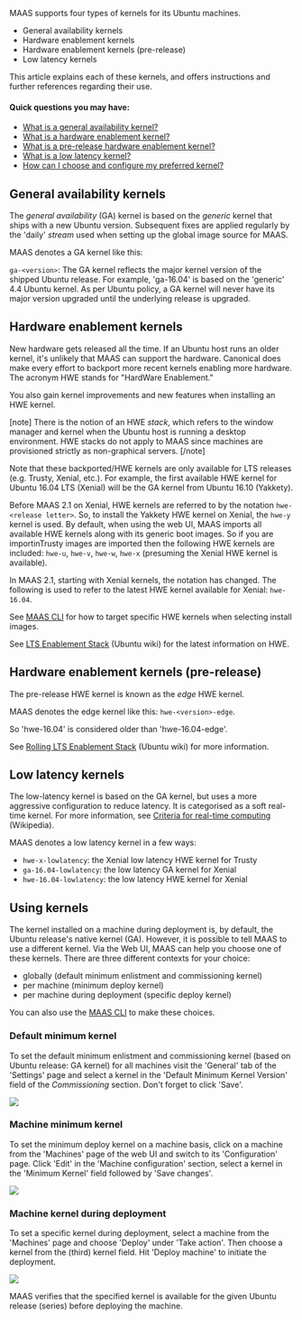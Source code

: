<!-- deb-2-7-cli
||2.7|2.8|2.9|
|-----:|:-----:|:-----:|:-----:|
|Snap|[CLI](ubuntu-kernels-snap-2-7-cli/3174) ~ [UI](ubuntu-kernels-snap-2-7-ui/3175)|[CLI](ubuntu-kernels-snap-2-8-cli/3176) ~ [UI](ubuntu-kernels-snap-2-8-ui/3177)|[CLI](ubuntu-kernels-snap-2-9-cli/3178) ~ [UI](ubuntu-kernels-snap-2-9-ui/3179)|
|Packages|**CLI** ~ [UI](ubuntu-kernels-deb-2-7-ui/3181)|[CLI](ubuntu-kernels-deb-2-8-cli/3182) ~ [UI](ubuntu-kernels-deb-2-8-ui/3183)|[CLI](ubuntu-kernels-deb-2-9-cli/3184) ~ [UI](ubuntu-kernels-deb-2-9-ui/3185)|
 deb-2-7-cli -->

<!-- deb-2-7-ui
||2.7|2.8|2.9|
|-----:|:-----:|:-----:|:-----:|
|Snap|[CLI](ubuntu-kernels-snap-2-7-cli/3174) ~ [UI](ubuntu-kernels-snap-2-7-ui/3175)|[CLI](ubuntu-kernels-snap-2-8-cli/3176) ~ [UI](ubuntu-kernels-snap-2-8-ui/3177)|[CLI](ubuntu-kernels-snap-2-9-cli/3178) ~ [UI](ubuntu-kernels-snap-2-9-ui/3179)|
|Packages|[CLI](ubuntu-kernels-deb-2-7-cli/3180) ~ |**UI**|[CLI](ubuntu-kernels-deb-2-8-cli/3182) ~ [UI](ubuntu-kernels-deb-2-8-ui/3183)|[CLI](ubuntu-kernels-deb-2-9-cli/3184) ~ [UI](ubuntu-kernels-deb-2-9-ui/3185)|
 deb-2-7-ui -->

<!-- deb-2-8-cli
||2.7|2.8|2.9|
|-----:|:-----:|:-----:|:-----:|
|Snap|[CLI](ubuntu-kernels-snap-2-7-cli/3174) ~ [UI](ubuntu-kernels-snap-2-7-ui/3175)|[CLI](ubuntu-kernels-snap-2-8-cli/3176) ~ [UI](ubuntu-kernels-snap-2-8-ui/3177)|[CLI](ubuntu-kernels-snap-2-9-cli/3178) ~ [UI](ubuntu-kernels-snap-2-9-ui/3179)|
|Packages|[CLI](ubuntu-kernels-deb-2-7-cli/3180) ~ [UI](ubuntu-kernels-deb-2-7-ui/3181)||**CLI** ~ [UI](ubuntu-kernels-deb-2-8-ui/3183)|[CLI](ubuntu-kernels-deb-2-9-cli/3184) ~ [UI](ubuntu-kernels-deb-2-9-ui/3185)|
 deb-2-8-cli -->

<!-- deb-2-8-ui
||2.7|2.8|2.9|
|-----:|:-----:|:-----:|:-----:|
|Snap|[CLI](ubuntu-kernels-snap-2-7-cli/3174) ~ [UI](ubuntu-kernels-snap-2-7-ui/3175)|[CLI](ubuntu-kernels-snap-2-8-cli/3176) ~ [UI](ubuntu-kernels-snap-2-8-ui/3177)|[CLI](ubuntu-kernels-snap-2-9-cli/3178) ~ [UI](ubuntu-kernels-snap-2-9-ui/3179)|
|Packages|[CLI](ubuntu-kernels-deb-2-7-cli/3180) ~ [UI](ubuntu-kernels-deb-2-7-ui/3181)|[CLI](ubuntu-kernels-deb-2-8-cli/3182) ~ |**UI**|[CLI](ubuntu-kernels-deb-2-9-cli/3184) ~ [UI](ubuntu-kernels-deb-2-9-ui/3185)|
 deb-2-8-ui -->

<!-- deb-2-9-cli
||2.7|2.8|2.9|
|-----:|:-----:|:-----:|:-----:|
|Snap|[CLI](ubuntu-kernels-snap-2-7-cli/3174) ~ [UI](ubuntu-kernels-snap-2-7-ui/3175)|[CLI](ubuntu-kernels-snap-2-8-cli/3176) ~ [UI](ubuntu-kernels-snap-2-8-ui/3177)|[CLI](ubuntu-kernels-snap-2-9-cli/3178) ~ [UI](ubuntu-kernels-snap-2-9-ui/3179)|
|Packages|[CLI](ubuntu-kernels-deb-2-7-cli/3180) ~ [UI](ubuntu-kernels-deb-2-7-ui/3181)|[CLI](ubuntu-kernels-deb-2-8-cli/3182) ~ [UI](ubuntu-kernels-deb-2-8-ui/3183)||**CLI** ~ [UI](ubuntu-kernels-deb-2-9-ui/3185)|
 deb-2-9-cli -->

<!-- deb-2-9-ui
||2.7|2.8|2.9|
|-----:|:-----:|:-----:|:-----:|
|Snap|[CLI](ubuntu-kernels-snap-2-7-cli/3174) ~ [UI](ubuntu-kernels-snap-2-7-ui/3175)|[CLI](ubuntu-kernels-snap-2-8-cli/3176) ~ [UI](ubuntu-kernels-snap-2-8-ui/3177)|[CLI](ubuntu-kernels-snap-2-9-cli/3178) ~ [UI](ubuntu-kernels-snap-2-9-ui/3179)|
|Packages|[CLI](ubuntu-kernels-deb-2-7-cli/3180) ~ [UI](ubuntu-kernels-deb-2-7-ui/3181)|[CLI](ubuntu-kernels-deb-2-8-cli/3182) ~ [UI](ubuntu-kernels-deb-2-8-ui/3183)|[CLI](ubuntu-kernels-deb-2-9-cli/3184) ~ |**UI**|
 deb-2-9-ui -->

<!-- snap-2-7-cli
||2.7|2.8|2.9|
|-----:|:-----:|:-----:|:-----:|
|Snap|**CLI** ~ [UI](ubuntu-kernels-snap-2-7-ui/3175)|[CLI](ubuntu-kernels-snap-2-8-cli/3176) ~ [UI](ubuntu-kernels-snap-2-8-ui/3177)|[CLI](ubuntu-kernels-snap-2-9-cli/3178) ~ [UI](ubuntu-kernels-snap-2-9-ui/3179)|
|Packages|[CLI](ubuntu-kernels-deb-2-7-cli/3180) ~ [UI](ubuntu-kernels-deb-2-7-ui/3181)|[CLI](ubuntu-kernels-deb-2-8-cli/3182) ~ [UI](ubuntu-kernels-deb-2-8-ui/3183)|[CLI](ubuntu-kernels-deb-2-9-cli/3184) ~ [UI](ubuntu-kernels-deb-2-9-ui/3185)|
 snap-2-7-cli -->

<!-- snap-2-7-ui
||2.7|2.8|2.9|
|-----:|:-----:|:-----:|:-----:|
|Snap|[CLI](ubuntu-kernels-snap-2-7-cli/3174) ~ |**UI**|[CLI](ubuntu-kernels-snap-2-8-cli/3176) ~ [UI](ubuntu-kernels-snap-2-8-ui/3177)|[CLI](ubuntu-kernels-snap-2-9-cli/3178) ~ [UI](ubuntu-kernels-snap-2-9-ui/3179)|
|Packages|[CLI](ubuntu-kernels-deb-2-7-cli/3180) ~ [UI](ubuntu-kernels-deb-2-7-ui/3181)|[CLI](ubuntu-kernels-deb-2-8-cli/3182) ~ [UI](ubuntu-kernels-deb-2-8-ui/3183)|[CLI](ubuntu-kernels-deb-2-9-cli/3184) ~ [UI](ubuntu-kernels-deb-2-9-ui/3185)|
 snap-2-7-ui -->

<!-- snap-2-8-cli
||2.7|2.8|2.9|
|-----:|:-----:|:-----:|:-----:|
|Snap|[CLI](ubuntu-kernels-snap-2-7-cli/3174) ~ [UI](ubuntu-kernels-snap-2-7-ui/3175)||**CLI** ~ [UI](ubuntu-kernels-snap-2-8-ui/3177)|[CLI](ubuntu-kernels-snap-2-9-cli/3178) ~ [UI](ubuntu-kernels-snap-2-9-ui/3179)|
|Packages|[CLI](ubuntu-kernels-deb-2-7-cli/3180) ~ [UI](ubuntu-kernels-deb-2-7-ui/3181)|[CLI](ubuntu-kernels-deb-2-8-cli/3182) ~ [UI](ubuntu-kernels-deb-2-8-ui/3183)|[CLI](ubuntu-kernels-deb-2-9-cli/3184) ~ [UI](ubuntu-kernels-deb-2-9-ui/3185)|
 snap-2-8-cli -->

<!-- snap-2-8-ui
||2.7|2.8|2.9|
|-----:|:-----:|:-----:|:-----:|
|Snap|[CLI](ubuntu-kernels-snap-2-7-cli/3174) ~ [UI](ubuntu-kernels-snap-2-7-ui/3175)|[CLI](ubuntu-kernels-snap-2-8-cli/3176) ~ |**UI**|[CLI](ubuntu-kernels-snap-2-9-cli/3178) ~ [UI](ubuntu-kernels-snap-2-9-ui/3179)|
|Packages|[CLI](ubuntu-kernels-deb-2-7-cli/3180) ~ [UI](ubuntu-kernels-deb-2-7-ui/3181)|[CLI](ubuntu-kernels-deb-2-8-cli/3182) ~ [UI](ubuntu-kernels-deb-2-8-ui/3183)|[CLI](ubuntu-kernels-deb-2-9-cli/3184) ~ [UI](ubuntu-kernels-deb-2-9-ui/3185)|
 snap-2-8-ui -->

<!-- snap-2-9-cli
||2.7|2.8|2.9|
|-----:|:-----:|:-----:|:-----:|
|Snap|[CLI](ubuntu-kernels-snap-2-7-cli/3174) ~ [UI](ubuntu-kernels-snap-2-7-ui/3175)|[CLI](ubuntu-kernels-snap-2-8-cli/3176) ~ [UI](ubuntu-kernels-snap-2-8-ui/3177)||**CLI** ~ [UI](ubuntu-kernels-snap-2-9-ui/3179)|
|Packages|[CLI](ubuntu-kernels-deb-2-7-cli/3180) ~ [UI](ubuntu-kernels-deb-2-7-ui/3181)|[CLI](ubuntu-kernels-deb-2-8-cli/3182) ~ [UI](ubuntu-kernels-deb-2-8-ui/3183)|[CLI](ubuntu-kernels-deb-2-9-cli/3184) ~ [UI](ubuntu-kernels-deb-2-9-ui/3185)|
 snap-2-9-cli -->

<!-- snap-2-9-ui
||2.7|2.8|2.9|
|-----:|:-----:|:-----:|:-----:|
|Snap|[CLI](ubuntu-kernels-snap-2-7-cli/3174) ~ [UI](ubuntu-kernels-snap-2-7-ui/3175)|[CLI](ubuntu-kernels-snap-2-8-cli/3176) ~ [UI](ubuntu-kernels-snap-2-8-ui/3177)|[CLI](ubuntu-kernels-snap-2-9-cli/3178) ~ |**UI**|
|Packages|[CLI](ubuntu-kernels-deb-2-7-cli/3180) ~ [UI](ubuntu-kernels-deb-2-7-ui/3181)|[CLI](ubuntu-kernels-deb-2-8-cli/3182) ~ [UI](ubuntu-kernels-deb-2-8-ui/3183)|[CLI](ubuntu-kernels-deb-2-9-cli/3184) ~ [UI](ubuntu-kernels-deb-2-9-ui/3185)|
 snap-2-9-ui -->

MAAS supports four types of kernels for its Ubuntu machines.

-   General availability kernels
-   Hardware enablement kernels
-   Hardware enablement kernels (pre-release)
-   Low latency kernels

This article explains each of these kernels, and offers instructions and further references regarding their use.

#### Quick questions you may have:

* [What is a general availability kernel?](/t/ubuntu-kernels/828#heading--general-availability-kernels)
* [What is a hardware enablement kernel?](/t/ubuntu-kernels/828#heading--hardware-enablement-kernels)
* [What is a pre-release hardware enablement kernel?](/t/ubuntu-kernels/828#heading--hardware-enablement-kernels-pre-release)
* [What is a low latency kernel?](/t/ubuntu-kernels/828#heading--low-latency-kernels)
* [How can I choose and configure my preferred kernel?](/t/ubuntu-kernels/828#heading--using-kernels)

<h2 id="heading--general-availability-kernels">General availability kernels</h2>

The *general availability* (GA) kernel is based on the *generic* kernel that ships with a new Ubuntu version. Subsequent fixes are applied regularly by the 'daily' *stream* used when setting up the global image source for MAAS.

MAAS denotes a GA kernel like this:

`ga-<version>`: The GA kernel reflects the major kernel version of the shipped Ubuntu release. For example, 'ga-16.04' is based on the 'generic' 4.4 Ubuntu kernel. As per Ubuntu policy, a GA kernel will never have its major version upgraded until the underlying release is upgraded.

<h2 id="heading--hardware-enablement-kernels">Hardware enablement kernels</h2>

New hardware gets released all the time. If an Ubuntu host runs an older kernel, it's unlikely that MAAS can support the hardware. Canonical does make every effort to backport more recent kernels enabling more hardware. The acronym HWE stands for "HardWare Enablement."

You also gain kernel improvements and new features when installing an HWE kernel.

[note]
There is the notion of an HWE *stack*, which refers to the window manager and kernel when the Ubuntu host is running a desktop environment. HWE stacks do not apply to MAAS since machines are provisioned strictly as non-graphical servers.
[/note]

Note that these backported/HWE kernels are only available for LTS releases (e.g. Trusty, Xenial, etc.). For example, the first available HWE kernel for Ubuntu 16.04 LTS (Xenial) will be the GA kernel from Ubuntu 16.10 (Yakkety).

Before MAAS 2.1 on Xenial, HWE kernels are referred to by the notation `hwe-<release letter>`. So, to install the Yakkety HWE kernel on Xenial, the `hwe-y` kernel is used. By default, when using the web UI, MAAS imports all available HWE kernels along with its generic boot images. So if you are importinTrusty images are imported then the following HWE kernels are included: `hwe-u`, `hwe-v`, `hwe-w`, `hwe-x` (presuming the Xenial HWE kernel is available).

In MAAS 2.1, starting with Xenial kernels, the notation has changed. The following is used to refer to the latest HWE kernel available for Xenial: `hwe-16.04`.

See [MAAS CLI](/t/cli-image-management/797#heading--hardware-enablement-hwe) for how to target specific HWE kernels when selecting install images.

See [LTS Enablement Stack](https://wiki.ubuntu.com/Kernel/LTSEnablementStack) (Ubuntu wiki) for the latest information on HWE.

<h2 id="heading--hardware-enablement-kernels-pre-release">Hardware enablement kernels (pre-release)</h2>

The pre-release HWE kernel is known as the *edge* HWE kernel.

MAAS denotes the edge kernel like this: `hwe-<version>-edge`.

So 'hwe-16.04' is considered older than 'hwe-16.04-edge'.

See [Rolling LTS Enablement Stack](https://wiki.ubuntu.com/Kernel/RollingLTSEnablementStack#hwe-16.04-edge) (Ubuntu wiki) for more information.

<h2 id="heading--low-latency-kernels">Low latency kernels</h2>

The low-latency kernel is based on the GA kernel, but uses a more aggressive configuration to reduce latency. It is categorised as a soft real-time kernel. For more information, see [Criteria for real-time computing](https://en.wikipedia.org/wiki/Real-time_computing#Criteria_for_real-time_computing) (Wikipedia).

MAAS denotes a low latency kernel in a few ways:

-   `hwe-x-lowlatency`: the Xenial low latency HWE kernel for Trusty
-   `ga-16.04-lowlatency`: the low latency GA kernel for Xenial
-   `hwe-16.04-lowlatency`: the low latency HWE kernel for Xenial

<h2 id="heading--using-kernels">Using kernels</h2>

The kernel installed on a machine during deployment is, by default, the Ubuntu release's native kernel (GA). However, it is possible to tell MAAS to use a different kernel. Via the Web UI, MAAS can help you choose one of these kernels.  There are three different contexts for your choice:

-   globally (default minimum enlistment and commissioning kernel)
-   per machine (minimum deploy kernel)
-   per machine during deployment (specific deploy kernel)

You can also use the [MAAS CLI](/t/cli-kernel-management/799#heading--set-a-default-minimum-kernel-for-enlistment-and-commissioning) to make these choices.

<h3 id="heading--default-minimum-kernel">Default minimum kernel</h3>

To set the default minimum enlistment and commissioning kernel (based on Ubuntu release: GA kernel) for all machines visit the 'General' tab of the 'Settings' page and select a kernel in the 'Default Minimum Kernel Version' field of the *Commissioning* section. Don't forget to click 'Save'.

<a href="https://assets.ubuntu.com/v1/e0c7f298-nodes-kernels__2.6-default-minimum-kernel.png" target = "_blank"><img src="https://assets.ubuntu.com/v1/e0c7f298-nodes-kernels__2.6-default-minimum-kernel.png"></a>

<h3 id="heading--machine-minimum-kernel">Machine minimum kernel</h3>

To set the minimum deploy kernel on a machine basis, click on a machine from the 'Machines' page of the web UI and switch to its 'Configuration' page. Click 'Edit' in the 'Machine configuration' section, select a kernel in the 'Minimum Kernel' field followed by 'Save changes'.

<a href="https://assets.ubuntu.com/v1/e1016632-nodes-kernels__2.6-machine-minimum-kernel.png" target = "_blank"><img src="https://assets.ubuntu.com/v1/e1016632-nodes-kernels__2.6-machine-minimum-kernel.png"></a>

<h3 id="heading--machine-kernel-during-deployment">Machine kernel during deployment</h3>

To set a specific kernel during deployment, select a machine from the 'Machines' page and choose 'Deploy' under 'Take action'. Then choose a kernel from the (third) kernel field. Hit 'Deploy machine' to initiate the deployment.

<a href="https://assets.ubuntu.com/v1/0d25737f-nodes-kernels__2.6-machine-during-deploy-kernel.png" target = "_blank"><img src="https://assets.ubuntu.com/v1/0d25737f-nodes-kernels__2.6-machine-during-deploy-kernel.png"></a>

MAAS verifies that the specified kernel is available for the given Ubuntu release (series) before deploying the machine.

<!-- LINKS -->